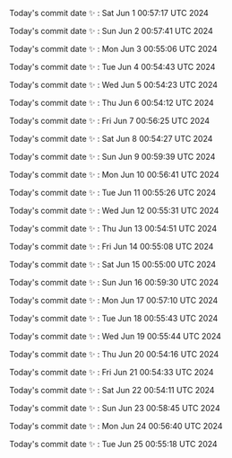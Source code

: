 Today's commit date ✨ : Sat Jun 1 00:57:17 UTC 2024 

Today's commit date ✨ : Sun Jun 2 00:57:41 UTC 2024 

Today's commit date ✨ : Mon Jun 3 00:55:06 UTC 2024 

Today's commit date ✨ : Tue Jun 4 00:54:43 UTC 2024 

Today's commit date ✨ : Wed Jun 5 00:54:23 UTC 2024 

Today's commit date ✨ : Thu Jun 6 00:54:12 UTC 2024 

Today's commit date ✨ : Fri Jun 7 00:56:25 UTC 2024 

Today's commit date ✨ : Sat Jun 8 00:54:27 UTC 2024 

Today's commit date ✨ : Sun Jun 9 00:59:39 UTC 2024 

Today's commit date ✨ : Mon Jun 10 00:56:41 UTC 2024 

Today's commit date ✨ : Tue Jun 11 00:55:26 UTC 2024 

Today's commit date ✨ : Wed Jun 12 00:55:31 UTC 2024 

Today's commit date ✨ : Thu Jun 13 00:54:51 UTC 2024 

Today's commit date ✨ : Fri Jun 14 00:55:08 UTC 2024 

Today's commit date ✨ : Sat Jun 15 00:55:00 UTC 2024 

Today's commit date ✨ : Sun Jun 16 00:59:30 UTC 2024 

Today's commit date ✨ : Mon Jun 17 00:57:10 UTC 2024 

Today's commit date ✨ : Tue Jun 18 00:55:43 UTC 2024 

Today's commit date ✨ : Wed Jun 19 00:55:44 UTC 2024 

Today's commit date ✨ : Thu Jun 20 00:54:16 UTC 2024 

Today's commit date ✨ : Fri Jun 21 00:54:33 UTC 2024 

Today's commit date ✨ : Sat Jun 22 00:54:11 UTC 2024 

Today's commit date ✨ : Sun Jun 23 00:58:45 UTC 2024 

Today's commit date ✨ : Mon Jun 24 00:56:40 UTC 2024 

Today's commit date ✨ : Tue Jun 25 00:55:18 UTC 2024 

